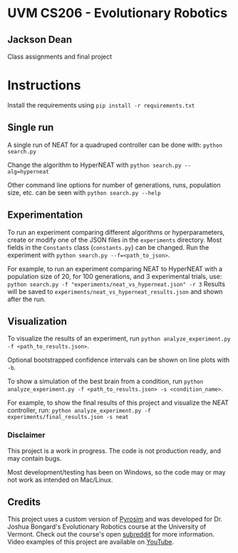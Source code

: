 # UVM CS206 - Evolutionary Robotics
## Jackson Dean
Class assignments and final project


# Instructions
Install the requirements using `pip install -r requirements.txt`

## Single run
A single run of NEAT for a quadruped controller can be done with:
`python search.py`

Change the algorithm to HyperNEAT with `python search.py --alg=hyperneat`

Other command line options for number of generations, runs, population size, etc. can be seen with `python search.py --help`

## Experimentation
To run an experiment comparing different algorithms or hyperparameters, create or modify one of the JSON files in the `experiments` directory. Most fields in the `Constants` class (`constants.py`) can be changed. Run the experiment with `python search.py --f=<path_to_json>`. 

For example, to run an experiment comparing NEAT to HyperNEAT with a population size of 20, for 100 generations, and 3 experimental trials, use:
`python search.py -f "experiments/neat_vs_hyperneat.json" -r 3`
Results will be saved to `experiments/neat_vs_hyperneat_results.json` and shown after the run.

## Visualization
To visualize the results of an experiment, run `python analyze_experiment.py -f <path_to_results.json>`.

Optional bootstrapped confidence intervals can be shown on line plots with `-b`.

To show a simulation of the best brain from a condition, run `python analyze_experiment.py -f <path_to_results.json> -s <condition_name>`.

For example, to show the final results of this project and visualize the NEAT controller, run:
`python analyze_experiment.py -f experiments/final_results.json -s neat`



### Disclaimer
This project is a work in progress. The code is not production ready, and may contain bugs.

Most development/testing has been on Windows, so the code may or may not work as intended on Mac/Linux.

## Credits
This project uses a custom version of [Pyrosim](https://github.com/jbongard/pyrosim) and was developed for Dr. Joshua Bongard's Evolutionary Robotics course at the University of Vermont. Check out the course's open [subreddit](https://www.reddit.com/r/ludobots/) for more information. Video examples of this project are available on [YouTube](https://www.youtube.com/channel/UCc9_Sf3XFUdJOO1ZvAcdZsg).